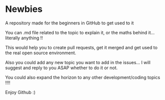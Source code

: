 # Newbies
A repository made for the beginners in GitHub to get used to it

You can .md file related to the topic to explain it, or the maths behind it... literally anything !!

This would help you to create pull requests, get it merged and get used to the real open source environment.

Also you could add any new topic you want to add in the issues... I will suggest and reply to you ASAP whether to do it or not.

You could also expand the horizon to any other development/coding topics !!!!

Enjoy Github :)
